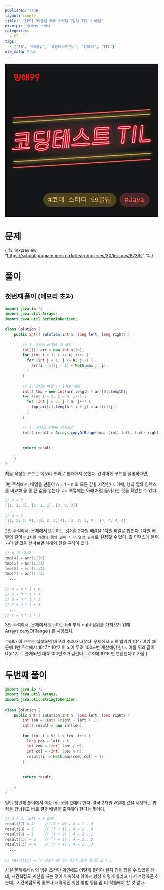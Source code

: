 ```yaml
---
published: true
layout: single
title:  "[PS] 99클럽 코테 스터디 1일차 TIL + 배열"
excerpt: "항해99 스터디"
categories:
  - PS
tags:
  - ['PS', '99클럽', '코딩테스트준비', '항해99', 'TIL']
use_math: true
---
```


![img_3.png](https://github.com/zhtmr/static-files-for-posting/blob/main/static-files-for-posting/20240722/99club_TIL_thumbnail/tistory1_java.png?raw=true)

# 문제

[//]: # ([문제 링크]&#40;https://school.programmers.co.kr/learn/courses/30/lessons/87390&#41;)

{ % linkpreview "https://school.programmers.co.kr/learn/courses/30/lessons/87390" % }

# 풀이

## 첫번째 풀이 (메모리 초과)

```java
import java.io.*;
import java.util.Arrays;
import java.util.StringTokenizer;

class Solution {
    public int[] solution(int n, long left, long right) {
        
        // 1. 2차원 배열에 값 세팅
        int[][] arr = new int[n][n];
        for (int i = 1; i <= n; i++) {
          for (int j = 1; j <= n; j++) {
            arr[i - 1][j - 1] = Math.max(j, i);
          }
        }

        // 2. 2차원 배열 -> 1차원 배열
        int[] tmp = new int[arr.length * arr[0].length];
        for (int i = 0; i < n; i++) {
          for (int j = 0; j < n; j++) {
            tmp[arr[i].length * i + j] = arr[i][j];
          }
        }

        // 3. 인덱스 범위만 가져오기
        int[] result = Arrays.copyOfRange(tmp, (int) left, (int) right + 1);


        return result;
    
    }
}
```

처음 작성한 코드는 메모리 초과로 통과하지 못했다. 간략하게 코드를 설명하자면, 

1번 주석에서, 배열을 만들어 n = 1 ~ n 의 모든 값을 저장한다. 이때, 행과 열의 인덱스를 비교해 둘 중 큰 값을 넣는다.
arr 배열에는 아래 처럼 들어가는 것을 확인할 수 있다.

```java
// n = 3
[[1, 2, 3], [2, 2, 3], [3, 3, 3]]

// n = 4
[[1, 2, 3, 4], [2, 2, 3, 4], [3, 3, 3, 4], [4, 4, 4, 4]]
```

2번 주석에서, 문제에서 요구하는 것처럼 2차원 배열을 1차원 배열로 합친다.
1차원 배열의 길이는 `2차원 배열의 행의 길이 * 각 열의 길이` 로 설정할 수 있다.
값 인덱스에 들어가야 할 값을 살펴보면 아래와 같은 규칙이 있다.

```java
// n 이 4일때
tmp[4] = arr[1][0]
tmp[5] = arr[1][1]
tmp[6] = arr[1][2]
tmp[7] = arr[1][3]
  ...

// 4 = n * 1 + 0
// 5 = n * 1 + 1
// 6 = n * 1 + 2
// 7 = n * 1 + 3
  ...
// x = n * i + j
```

3번 주석에서, 문제에서 요구하는 left 부터 right 범위를 가져오기 위해 Arrays.copyOfRange() 를 사용했다.

그러나 이 코드는 실행하면 메모리 초과가 나온다. 문제에서 n 의 범위가 10^7 이기 때문에 1번 주석에서 10^7 * 10^7 이 되어 무려 100조번 계산해야 한다.
이를 위와 같이 O(n^2) 로 풀게되면 대략 100만초가 걸린다... (1초에 10^8 번 연산한다고 가정.)

# 두번째 풀이
```java
import java.io.*;
import java.util.Arrays;
import java.util.StringTokenizer;

class Solution {
    public int[] solution(int n, long left, long right) {
        int len = (int) (right - left + 1);
        int[] result = new int[len];

        for (int i = 0; i < len; i++) {
          long pos = left + i;
          int row = (int) (pos / n);
          int col = (int) (pos % n);
          result[i] = Math.max(row, col) + 1;
        }


        return result;
    
    }
}
```

일단 첫번째 풀이에서 이중 for 문을 없애야 한다. 
결국 2차원 배열에 값을 세팅하는 과정을 건너뛰고 바로 결과 배열을 출력해야 한다는 뜻이다.
```java
// n = 4, left = 7 일때
result[7] = 4     // (7 + 0) / 4 = 1...3
result[8] = 3     // (7 + 1) / 4 = 2...0
result[9] = 3     // (7 + 2) / 4 = 2...1
result[10] = 3    // (7 + 3) / 4 = 2...2
result[11] = 4    // (7 + 4) / 4 = 2...3
  ...

// result[x] = (/ 연산) or (% 연산) 결과 중 큰 값 + 1
```

사실 문제에서 n 의 범위 조건만 확인해도 어떻게 풀어야 될지 감을 잡을 수 있었을 텐데, 시간복잡도 계산을 하는 것이 익숙하지 않아서 항상 이렇게 틀리고 나서 수정하곤 하는데.. 시간복잡도의 종류나 대략적인 계산 방법 등을 좀 더 학습해야 할 것 같다. 


